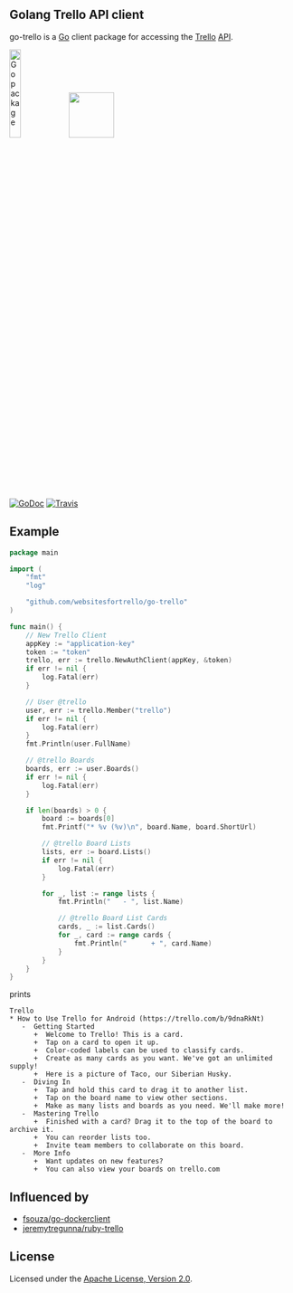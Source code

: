 Golang Trello API client
------------------------
go-trello is a [Go](http://golang.org/) client package for accessing the [Trello](http://www.trello.com/) [API](http://trello.com/api).

<a href="http://golang.org"><img alt="Go package" src="https://golang.org/doc/gopher/pencil/gopherhat.jpg" width="20%" /></a>
<a href="http://trello.com"><img src="https://d2k1ftgv7pobq7.cloudfront.net/meta/p/res/images/c13d1cd96a2cff30f0460a5e1860c5ea/header-logo-blue.svg" style="height: 80px; margin-bottom: 2em;"></a>

[![GoDoc](https://godoc.org/github.com/websitesfortrello/go-trello?status.png)](https://godoc.org/github.com/websitesfortrello/go-trello)
[![Travis](https://travis-ci.org/websitesfortrello/go-trello.svg?branch=master)](https://travis-ci.org/websitesfortrello/go-trello)

Example
-------

```go
package main

import (
	"fmt"
	"log"

	"github.com/websitesfortrello/go-trello"
)

func main() {
	// New Trello Client
	appKey := "application-key"
	token := "token"
	trello, err := trello.NewAuthClient(appKey, &token)
	if err != nil {
		log.Fatal(err)
	}

	// User @trello
	user, err := trello.Member("trello")
	if err != nil {
		log.Fatal(err)
	}
	fmt.Println(user.FullName)

	// @trello Boards
	boards, err := user.Boards()
	if err != nil {
		log.Fatal(err)
	}

	if len(boards) > 0 {
		board := boards[0]
		fmt.Printf("* %v (%v)\n", board.Name, board.ShortUrl)

		// @trello Board Lists
		lists, err := board.Lists()
		if err != nil {
			log.Fatal(err)
		}

		for _, list := range lists {
			fmt.Println("   - ", list.Name)

			// @trello Board List Cards
			cards, _ := list.Cards()
			for _, card := range cards {
				fmt.Println("      + ", card.Name)
			}
		}
	}
}
```

prints

```
Trello
* How to Use Trello for Android (https://trello.com/b/9dnaRkNt)
   -  Getting Started
      +  Welcome to Trello! This is a card.
      +  Tap on a card to open it up.
      +  Color-coded labels can be used to classify cards.
      +  Create as many cards as you want. We've got an unlimited supply!
      +  Here is a picture of Taco, our Siberian Husky.
   -  Diving In
      +  Tap and hold this card to drag it to another list.
      +  Tap on the board name to view other sections.
      +  Make as many lists and boards as you need. We'll make more!
   -  Mastering Trello
      +  Finished with a card? Drag it to the top of the board to archive it.
      +  You can reorder lists too.
      +  Invite team members to collaborate on this board.
   -  More Info
      +  Want updates on new features?
      +  You can also view your boards on trello.com
```

Influenced by
-------------
- [fsouza/go-dockerclient](https://github.com/fsouza/go-dockerclient)
- [jeremytregunna/ruby-trello](https://github.com/jeremytregunna/ruby-trello)

License
-------
Licensed under the [Apache License, Version 2.0](http://www.apache.org/licenses/LICENSE-2.0).
